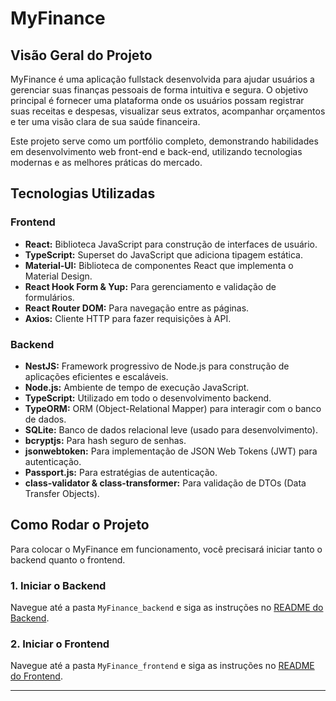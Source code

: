 # MyFinance

## Visão Geral do Projeto

MyFinance é uma aplicação fullstack desenvolvida para ajudar usuários a gerenciar suas finanças pessoais de forma intuitiva e segura. O objetivo principal é fornecer uma plataforma onde os usuários possam registrar suas receitas e despesas, visualizar seus extratos, acompanhar orçamentos e ter uma visão clara de sua saúde financeira.

Este projeto serve como um portfólio completo, demonstrando habilidades em desenvolvimento web front-end e back-end, utilizando tecnologias modernas e as melhores práticas do mercado.

## Tecnologias Utilizadas

### Frontend
* **React:** Biblioteca JavaScript para construção de interfaces de usuário.
* **TypeScript:** Superset do JavaScript que adiciona tipagem estática.
* **Material-UI:** Biblioteca de componentes React que implementa o Material Design.
* **React Hook Form & Yup:** Para gerenciamento e validação de formulários.
* **React Router DOM:** Para navegação entre as páginas.
* **Axios:** Cliente HTTP para fazer requisições à API.

### Backend
* **NestJS:** Framework progressivo de Node.js para construção de aplicações eficientes e escaláveis.
* **Node.js:** Ambiente de tempo de execução JavaScript.
* **TypeScript:** Utilizado em todo o desenvolvimento backend.
* **TypeORM:** ORM (Object-Relational Mapper) para interagir com o banco de dados.
* **SQLite:** Banco de dados relacional leve (usado para desenvolvimento).
* **bcryptjs:** Para hash seguro de senhas.
* **jsonwebtoken:** Para implementação de JSON Web Tokens (JWT) para autenticação.
* **Passport.js:** Para estratégias de autenticação.
* **class-validator & class-transformer:** Para validação de DTOs (Data Transfer Objects).

## Como Rodar o Projeto

Para colocar o MyFinance em funcionamento, você precisará iniciar tanto o backend quanto o frontend.

### 1. Iniciar o Backend
Navegue até a pasta `MyFinance_backend` e siga as instruções no [README do Backend](./MyFinance_backend/README.md).

### 2. Iniciar o Frontend
Navegue até a pasta `MyFinance_frontend` e siga as instruções no [README do Frontend](./MyFinance_frontend/README.md).

---